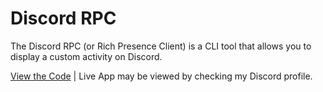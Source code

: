 # Discord RPC

The Discord RPC (or Rich Presence Client) is a CLI tool that allows you to display a custom activity on Discord.

[View the Code](https://github.com/nhcarrigan/discord-rpc) | Live App may be viewed by checking my Discord profile.
